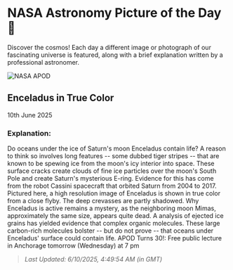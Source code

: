 
  # NASA Astronomy Picture of the Day 🌌

  Discover the cosmos! Each day a different image or photograph of our fascinating universe is featured, along with a brief explanation written by a professional astronomer.

![NASA APOD](https://apod.nasa.gov/apod/image/2506/EnceladusTrue_Cassini_960.jpg)

## Enceladus in True Color

10th June 2025

### Explanation: 

Do oceans under the ice of Saturn's moon Enceladus contain life?  A reason to think so involves  long features -- some dubbed tiger stripes -- that are known to be spewing ice from the moon's icy interior into space. These surface cracks create clouds of fine ice particles over the moon's South Pole and create  Saturn's mysterious E-ring.  Evidence for this has come from the robot Cassini spacecraft that orbited Saturn from 2004 to 2017.  Pictured here, a high resolution image of Enceladus is shown in true color from a close flyby.  The deep crevasses are partly shadowed.  Why Enceladus is active remains a mystery, as the neighboring moon Mimas, approximately the same size, appears quite dead. A analysis of ejected ice grains has yielded evidence that complex organic molecules. These large carbon-rich molecules bolster -- but do not prove -- that oceans under Enceladus' surface could contain life.   APOD Turns 30!: Free public lecture in Anchorage tomorrow (Wednesday) at 7 pm

> _Last Updated: 6/10/2025, 4:49:54 AM (in GMT)_

